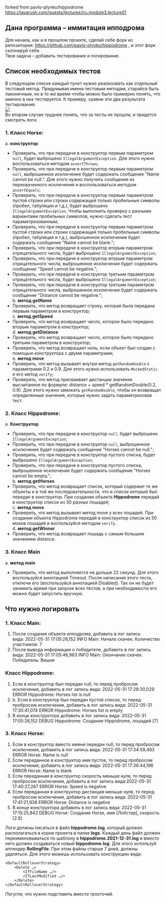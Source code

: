 ﻿
forked from pavlo-plynko/hippodrome<br />
https://javarush.com/quests/lectures/jru.module3.lecture01

## **Дана программа – иммитация ипподрома** <br />
Для начала, как и в прошлом проекте, сделай себе форк из репозитория: https://github.com/pavlo-plynko/hippodrome , и этот форк склонируй себе.<br />
Твоя задача – добавить тестирование и логирование. <br />
## **Список необходимых тестов** <br />
В следующем списке каждый пункт нужно реализовать как отдельный тестовый метод. Придумывая имена тестовым методам, старайся быть лаконичным, но в то же время чтобы можно было примерно понять, что именно в них тестируется. К примеру, сравни эти два результата тестирования: <br />
![](https://cdn.javarush.com/images/article/bc2ad851-64bf-43e4-b235-5abb1be944a7/512.webp) <br />
Во втором случае труднее понять, что за тесты не прошли, и придется смотреть логи. <br />
### **1. Класс Horse:**<br />
a. **конструктор**
   * Проверить, что при передаче в конструктор первым параметром `null`, будет выброшено `IllegalArgumentException`. Для этого нужно воспользоваться методом `assertThrows`;
   * Проверить, что при передаче в конструктор первым параметром `null`, выброшенное исключение будет содержать сообщение "Name cannot be null.". Для этого нужно получить сообщение из перехваченного исключения и воспользоваться методом `assertEquals`;
   * Проверить, что при передаче в конструктор первым параметром пустой строки или строки содержащей только пробельные символы (пробел, табуляция и т.д.), будет выброшено `IllegalArgumentException`. Чтобы выполнить проверку с разными вариантами пробельных символов, нужно сделать тест параметризованным;
   * Проверить, что при передаче в конструктор первым параметром пустой строки или строки содержащей только пробельные символы (пробел, табуляция и т.д.), выброшенное исключение будет содержать сообщение "Name cannot be blank.";
   * Проверить, что при передаче в конструктор вторым параметром отрицательного числа, будет выброшено `IllegalArgumentException`;
   * Проверить, что при передаче в конструктор вторым параметром отрицательного числа, выброшенное исключение будет содержать сообщение "Speed cannot be negative.";
   * Проверить, что при передаче в конструктор третьим параметром отрицательного числа, будет выброшено `IllegalArgumentException`;
   * Проверить, что при передаче в конструктор третьим параметром отрицательного числа, выброшенное исключение будет содержать сообщение "Distance cannot be negative.";<br />
b. **метод getName**
   * Проверить, что метод возвращает строку, которая была передана первым параметром в конструктор;<br />
c. **метод getSpeed**
   * Проверить, что метод возвращает число, которое было передано вторым параметром в конструктор;<br />
d. **метод getDistance**
   * Проверить, что метод возвращает число, которое было передано третьим параметром в конструктор;
   * Проверить, что метод возвращает ноль, если объект был создан с помощью конструктора с двумя параметрами;<br />
e. **метод move**
   * Проверить, что метод вызывает внутри метод `getRandomDouble` с параметрами 0.2 и 0.9. Для этого нужно использовать `MockedStatic` и его метод `verify`;
   * Проверить, что метод присваивает дистанции значение высчитанное по формуле: distance + speed \* getRandomDouble(0.2, 0.9). Для этого нужно замокать `getRandomDouble`, чтобы он возвращал определенные значения, которые нужно задать параметризовав тест.<br />
### **2. Класс Hippodrome:** 
a. **Конструктор**
  * Проверить, что при передаче в конструктор `null`, будет выброшено `IllegalArgumentException`;
  * Проверить, что при передаче в конструктор `null`, выброшенное исключение будет содержать сообщение "Horses cannot be null.";
  * Проверить, что при передаче в конструктор пустого списка, будет выброшено `IllegalArgumentException`;
  * Проверить, что при передаче в конструктор пустого списка, выброшенное исключение будет содержать сообщение "Horses cannot be empty.";<br />
b. **метод getHorses**
  * Проверить, что метод возвращает список, который содержит те же объекты и в той же последовательности, что и список который был передан в конструктор. При создании объекта **Hippodrome** передай в конструктор список из 30 разных лошадей;<br />
c. **метод move**
  * Проверить, что метод вызывает метод move у всех лошадей. При создании объекта Hippodrome передай в конструктор список из 50 моков лошадей и воспользуйся методом `verify`.<br />
d. **метод getWinner**
  * Проверить, что метод возвращает лошадь с самым большим значением distance.<br />
### **3. Класс Main**
a. **метод main**
  * Проверить, что метод выполняется не дольше 22 секунд. Для этого воспользуйся аннотацией Timeout. После написания этого теста, отключи его (воспользуйся аннотацией Disabled). Так он не будет занимать время при запуске всех тестов, а при необходимости его можно будет запустить вручную.
## **Что нужно логировать**
### **1. Класс Main:**
1. После создания объекта ипподрома, добавить в лог запись вида: 2022-05-31 17:05:26,152 INFO Main: Начало скачек. Количество участников: 7
1. После вывода информации о победителе, добавить в лог запись вида: 2022-05-31 17:05:46,963 INFO Main: Окончание скачек. Победитель: Вишня
### **Класс Hippodrome:**
1. Если в конструктор был передан null, то перед пробросом исключения, добавить в лог запись вида: 2022-05-31 17:29:30,029 ERROR Hippodrome: Horses list is null
1. b. Если в конструктор был передан пустой список, то перед пробросом исключения, добавить в лог запись вида: 2022-05-31 17:30:41,074 ERROR Hippodrome: Horses list is empty
1. В конце конструктора добавить в лог запись вида: 2022-05-31 17:05:26,152 DEBUG Hippodrome: Создание Hippodrome, лошадей [7]
### **3. Класс Horse:**
1. Если в конструктор вместо имени передан null, то перед пробросом исключения, добавить в лог запись вида: 2022-05-31 17:34:59,483 ERROR Horse: Name is null
1. Если переданное в конструктор имя пустое, то перед пробросом исключения, добавить в лог запись вида: 2022-05-31 17:36:44,196 ERROR Horse: Name is blank
1. Если переданная в конструктор скорость меньше нуля, то перед пробросом исключения, добавить в лог запись вида:2022-05-31 17:40:27,267 ERROR Horse: Speed is negative
1. Если переданная в конструктор дистанция меньше нуля, то перед пробросом исключения, добавить в лог запись вида: 2022-05-31 17:41:21,938 ERROR Horse: Distance is negative
1. В конце конструктора добавить в лог запись вида: 2022-05-31 17:15:25,842 DEBUG Horse: Создание Horse, имя [Лобстер], скорость [2.8]

Логи должны писаться в файл **hippodrome.log**, который должен располагаться в корне проекта в папке **logs**. Каждый день файл должен переименовываться по шаблону в **hippodrome.2021-12-31.log** и вместо него должен создаваться новый **hippodrome.log**. Для этого используй аппендер **RollingFile**. При этом файлы старше 7 дней, должны удаляться. Для этого можешь использовать конструкцию вида:

```
<DefaultRolloverStrategy>
    <Delete …>
        <IfFileName …/>
        <IfLastModified …/>
    </Delete>
</DefaultRolloverStrategy>
```

*Погугли, что нужно подставить вместо троеточий.*




